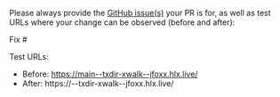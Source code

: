 Please always provide the [GitHub issue(s)](../issues) your PR is for, as well as test URLs where your change can be observed (before and after):

Fix #<gh-issue-id>

Test URLs:
- Before: https://main--txdir-xwalk--jfoxx.hlx.live/
- After: https://<branch>--txdir-xwalk--jfoxx.hlx.live/
